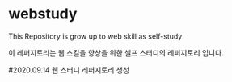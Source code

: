 # webstudy

This Repository is grow up to web skill as self-study 

이 레퍼지토리는 웹 스킬을 향상을 위한 셀프 스터디의 레퍼지토리 입니다. 

#2020.09.14 웹 스터디 레퍼지토리 생성
